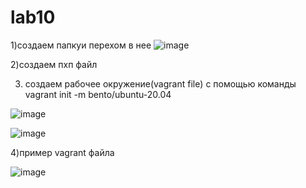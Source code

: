 # lab10
1)создаем папкуи перехом в нее
![image](https://user-images.githubusercontent.com/90716549/169365023-120a011c-66cb-454f-9a9b-27ad97037fe2.png)

2)создаем пхп файл 

3) создаем рабочее окружение(vagrant file) c помощью команды vagrant init -m bento/ubuntu-20.04

![image](https://user-images.githubusercontent.com/90716549/169365799-1337f698-2ffd-431d-a77c-f99d457705ab.png)

![image](https://user-images.githubusercontent.com/90716549/169365878-2e709ed8-1c86-4762-8f34-91bcadd61bbd.png)

4)пример vagrant файла 

![image](https://user-images.githubusercontent.com/90716549/169366054-1f248267-938d-4497-a23a-d2e608a2a786.png)

